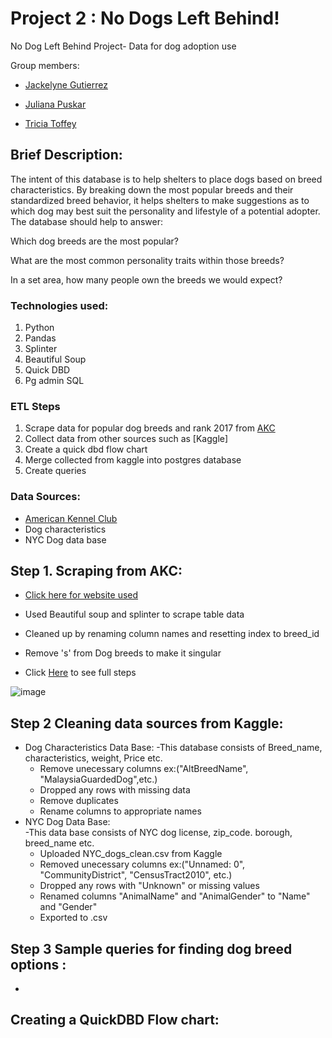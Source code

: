 # Project 2 : No Dogs Left Behind!
 No Dog Left Behind Project- Data for dog adoption use
 
 Group members:
 - [Jackelyne Gutierrez](https://github.com/Jackelyneg)
		
- [Juliana Puskar](https://github.com/Anikraze)
		
- [Tricia Toffey](https://github.com/ttoffey)


## Brief Description:

The intent of this database is to help shelters to place dogs based on breed characteristics. By breaking down the most popular breeds and their standardized breed behavior, it helps shelters to make suggestions as to which dog may best suit the personality and lifestyle of a potential adopter. The database should help to answer:

Which dog breeds are the most popular?

What are the most common personality traits within those breeds?

In a set area, how many people own the breeds we would expect?



### Technologies used:
1. Python
2. Pandas
3. Splinter
4. Beautiful Soup
5. Quick DBD
6. Pg admin SQL


### ETL Steps 
1. Scrape data for popular dog breeds and rank 2017 from [AKC](https://www.akc.org/most-popular-breeds/2017-full-list/)
2. Collect data from other sources such as [Kaggle]
3. Create a quick dbd flow chart 
4. Merge collected from kaggle into postgres database
5. Create queries

### Data Sources:
- [American Kennel Club](https://www.akc.org/most-popular-breeds/2017-full-list/)
- Dog characteristics
- NYC Dog data base




## Step 1. Scraping from AKC:
- [Click here for website used](https://www.akc.org/most-popular-breeds/2017-full-list/)
- Used Beautiful soup and splinter to scrape table data 
- Cleaned up by renaming column names and resetting index to breed_id
- Remove 's' from Dog breeds to make it singular

- Click [Here](https://github.com/anikraze/no_dog_etl/blob/main/dog_breed_etl.ipynb) to see full steps


![image](https://user-images.githubusercontent.com/81592631/123521815-0ce20480-d687-11eb-8fbb-5ac5e058ba9c.png)

## Step 2 Cleaning data sources from Kaggle:
- Dog Characteristics Data Base:
	-This database consists of Breed_name, characteristics, weight, Price etc.
	- Remove unecessary columns ex:("AltBreedName", "MalaysiaGuardedDog",etc.)
	- Dropped any rows with missing data
	- Remove duplicates
	- Rename columns to appropriate names
- NYC Dog Data Base:	
	-This data base consists of NYC dog license, zip_code. borough, breed_name etc.
	- Uploaded NYC_dogs_clean.csv from Kaggle
	- Removed unecessary columns ex:("Unnamed: 0", "CommunityDistrict", "CensusTract2010", etc.)
	- Dropped any rows with "Unknown" or missing values
	- Renamed columns "AnimalName" and "AnimalGender" to "Name" and "Gender"
	- Exported to .csv



## Step 3 Sample queries for finding dog breed options :
-

## Creating a QuickDBD Flow chart:







